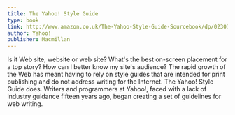 ```yaml
---
title: The Yahoo! Style Guide
type: book
link: http://www.amazon.co.uk/The-Yahoo-Style-Guide-Sourcebook/dp/0230749607
author: Yahoo!
publisher: Macmillan
---
```


Is it Web site, website or web site? What's the best on-screen placement for a top story? How can I better know my site's audience? The rapid growth of the Web has meant having to rely on style guides that are intended for print publishing and do not address writing for the Internet. The Yahoo! Style Guide does. Writers and programmers at Yahoo!, faced with a lack of industry guidance fifteen years ago, began creating a set of guidelines for web writing.
